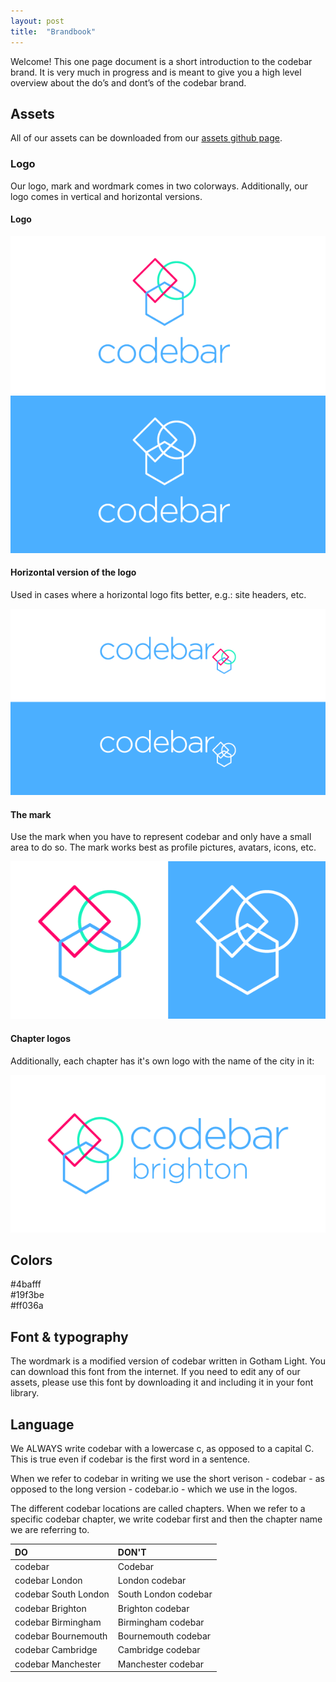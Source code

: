 ```yaml
---
layout: post
title:  "Brandbook"
---
```


Welcome! This one page document is a short introduction to the codebar brand. It is very much in progress and is meant to give you a high level overview about the do’s and dont’s of the codebar brand.

## Assets

All of our assets can be downloaded from our [assets github page](https://github.com/codebar/assets).

### Logo

Our logo, mark and wordmark comes in two colorways. Additionally, our logo comes in vertical and horizontal versions.

#### Logo

![codebar logo](/images/codebar-logo.png)
![codebar logo restricted](/images/codebar-logo-restricted.png)

#### Horizontal version of the logo

Used in cases where a horizontal logo fits better, e.g.: site headers, etc.

![codebar logo horizontal version](/images/codebar-logo-horizontal.png)

#### The mark

Use the mark when you have to represent codebar and only have a small area to do so. The mark works best as profile pictures, avatars, icons, etc. 

![codebar mark in two colorways](/images/codebar-mark.png)

#### Chapter logos

Additionally, each chapter has it's own logo with the name of the city in it: 

![codebar Brighton logo](/images/codebar-logo-chapter-horizontal.png)

## Colors

<div class="color blue">#4bafff</div>
<div class="color green">#19f3be</div>
<div class="color magenta">#ff036a</div>

## Font & typography

The wordmark is a modified version of codebar written in Gotham Light. You can download this font from the internet. If you need to edit any of our assets, please use this font by downloading it and including it in your font library.

## Language

We ALWAYS write codebar with a lowercase c, as opposed to a capital C. This is true even if codebar is the first word in a sentence.

When we refer to codebar in writing we use the short verison - codebar - as opposed to the long version - codebar.io - which we use in the logos.

The different codebar locations are called chapters. When we refer to a specific codebar chapter, we write codebar first and then the chapter name we are referring to.


| DO  | DON'T |
| :------------- | :------------- |
|codebar  |Codebar  |
|codebar London  |London codebar  |
|codebar South London  |South London codebar  |
|codebar Brighton  |Brighton codebar  |
|codebar Birmingham  |Birmingham codebar  |
|codebar Bournemouth  |Bournemouth codebar  |
|codebar Cambridge  |Cambridge codebar  |
|codebar Manchester  |Manchester codebar  |



